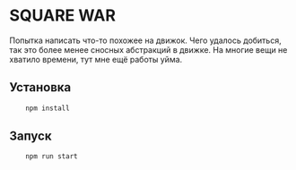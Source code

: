 # SQUARE WAR

Попытка написать что-то похожее на движок.
Чего удалось добиться, так это более менее сносных абстракций в движке.
На многие вещи не хватило времени, тут мне ещё работы уйма.

## Установка

```js
    npm install
```

## Запуск

```js
    npm run start
```